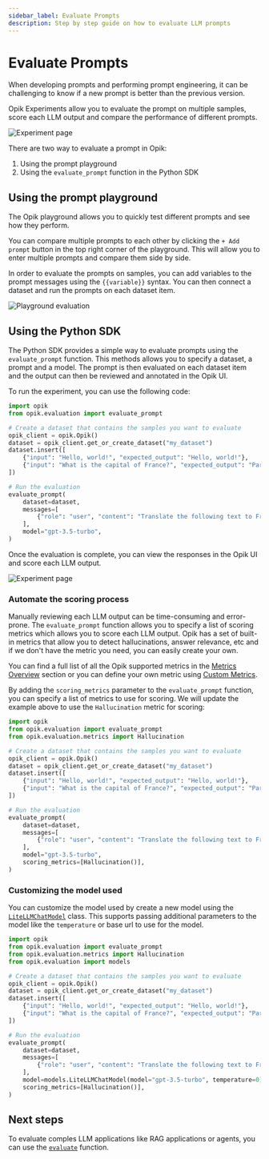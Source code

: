 ```yaml
---
sidebar_label: Evaluate Prompts
description: Step by step guide on how to evaluate LLM prompts
---
```


# Evaluate Prompts

When developing prompts and performing prompt engineering, it can be challenging to know if a new prompt is better than the previous version.

Opik Experiments allow you to evaluate the prompt on multiple samples, score each LLM output and compare the performance of different prompts.

![Experiment page](/img/evaluation/experiment_items.png)

There are two way to evaluate a prompt in Opik:

1. Using the prompt playground
2. Using the `evaluate_prompt` function in the Python SDK

## Using the prompt playground

The Opik playground allows you to quickly test different prompts and see how they perform.

You can compare multiple prompts to each other by clicking the `+ Add prompt` button in the top right corner of the playground. This will allow you to enter multiple prompts and compare them side by side.

In order to evaluate the prompts on samples, you can add variables to the prompt messages using the `{{variable}}` syntax. You can then connect a dataset and run the prompts on each dataset item.

![Playground evaluation](/img/evaluation/playground_evaluation.gif)

## Using the Python SDK

The Python SDK provides a simple way to evaluate prompts using the `evaluate_prompt` function. This methods allows you to specify a dataset, a prompt and a model. The prompt is then evaluated on each dataset item and the output can then be reviewed and annotated in the Opik UI.

To run the experiment, you can use the following code:

```python
import opik
from opik.evaluation import evaluate_prompt

# Create a dataset that contains the samples you want to evaluate
opik_client = opik.Opik()
dataset = opik_client.get_or_create_dataset("my_dataset")
dataset.insert([
    {"input": "Hello, world!", "expected_output": "Hello, world!"},
    {"input": "What is the capital of France?", "expected_output": "Paris"},
])

# Run the evaluation
evaluate_prompt(
    dataset=dataset,
    messages=[
        {"role": "user", "content": "Translate the following text to French: {{input}}"},
    ],
    model="gpt-3.5-turbo",
)
```

Once the evaluation is complete, you can view the responses in the Opik UI and score each LLM output.

![Experiment page](/img/evaluation/experiment_items.png)

### Automate the scoring process

Manually reviewing each LLM output can be time-consuming and error-prone. The `evaluate_prompt` function allows you to specify a list of scoring metrics which allows you to score each LLM output. Opik has a set of built-in metrics that allow you to detect hallucinations, answer relevance, etc and if we don't have the metric you need, you can easily create your own.

You can find a full list of all the Opik supported metrics in the [Metrics Overview](/evaluation/metrics/overview.md) section or you can define your own metric using [Custom Metrics](/evaluation/metrics/custom_metric.md).

By adding the `scoring_metrics` parameter to the `evaluate_prompt` function, you can specify a list of metrics to use for scoring. We will update the example above to use the `Hallucination` metric for scoring:

```python
import opik
from opik.evaluation import evaluate_prompt
from opik.evaluation.metrics import Hallucination

# Create a dataset that contains the samples you want to evaluate
opik_client = opik.Opik()
dataset = opik_client.get_or_create_dataset("my_dataset")
dataset.insert([
    {"input": "Hello, world!", "expected_output": "Hello, world!"},
    {"input": "What is the capital of France?", "expected_output": "Paris"},
])

# Run the evaluation
evaluate_prompt(
    dataset=dataset,
    messages=[
        {"role": "user", "content": "Translate the following text to French: {{input}}"},
    ],
    model="gpt-3.5-turbo",
    scoring_metrics=[Hallucination()],
)
```

### Customizing the model used

You can customize the model used by create a new model using the [`LiteLLMChatModel`](https://www.comet.com/docs/opik/python-sdk-reference/Objects/LiteLLMChatModel.html) class. This supports passing additional parameters to the model like the `temperature` or base url to use for the model.

```python
import opik
from opik.evaluation import evaluate_prompt
from opik.evaluation.metrics import Hallucination
from opik.evaluation import models

# Create a dataset that contains the samples you want to evaluate
opik_client = opik.Opik()
dataset = opik_client.get_or_create_dataset("my_dataset")
dataset.insert([
    {"input": "Hello, world!", "expected_output": "Hello, world!"},
    {"input": "What is the capital of France?", "expected_output": "Paris"},
])

# Run the evaluation
evaluate_prompt(
    dataset=dataset,
    messages=[
        {"role": "user", "content": "Translate the following text to French: {{input}}"},
    ],
    model=models.LiteLLMChatModel(model="gpt-3.5-turbo", temperature=0),
    scoring_metrics=[Hallucination()],
)
```

## Next steps

To evaluate comples LLM applications like RAG applications or agents, you can use the [`evaluate`](/evaluation/evaluate_your_llm.md) function.
